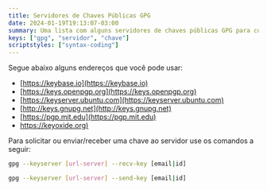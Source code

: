 ```yaml
---
title: Servidores de Chaves Públicas GPG
date: 2024-01-19T19:13:07-03:00
summary: Uma lista com alguns servidores de chaves públicas GPG para compartilhar sua própria chave
keys: ["gpg", "servidor", "chave"]
scriptstyles: ["syntax-coding"]
---
```


Segue abaixo alguns endereços que você pode usar:

- [https://keybase.io](https://keybase.io)
- [https://keys.openpgp.org](https://keys.openpgp.org)
- [https://keyserver.ubuntu.com](https://keyserver.ubuntu.com)
- [http://keys.gnupg.net](http://keys.gnupg.net)
- [https://pgp.mit.edu](https://pgp.mit.edu)
- [https://keyoxide.org)](https://keyoxide.org)

Para solicitar ou enviar/receber uma chave ao servidor use os comandos a seguir:

```bash
gpg --keyserver [url-server] --recv-key [email|id]

gpg --keyserver [url-server] --send-key [email|id]
```
